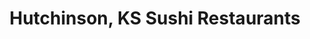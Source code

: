 ---
layout: city
title: Hutchinson, KS Sushi Restaurants
permalink: /kansas/hutchinson/
stateAbbr: KS
stateName: Kansas
cityName: Hutchinson

---